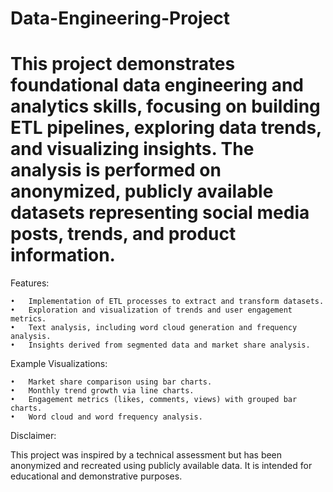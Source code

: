 # Data-Engineering-Project

# This project demonstrates foundational data engineering and analytics skills, focusing on building ETL pipelines, exploring data trends, and visualizing insights. The analysis is performed on anonymized, publicly available datasets representing social media posts, trends, and product information.

Features:

	•	Implementation of ETL processes to extract and transform datasets.
	•	Exploration and visualization of trends and user engagement metrics.
	•	Text analysis, including word cloud generation and frequency analysis.
	•	Insights derived from segmented data and market share analysis.

Example Visualizations:

	•	Market share comparison using bar charts.
	•	Monthly trend growth via line charts.
	•	Engagement metrics (likes, comments, views) with grouped bar charts.
	•	Word cloud and word frequency analysis.

Disclaimer:

This project was inspired by a technical assessment but has been anonymized and recreated using publicly available data. It is intended for educational and demonstrative purposes.
